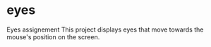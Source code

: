 # eyes
Eyes assignement
This project displays eyes that move towards the mouse's position on the screen.
